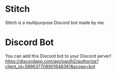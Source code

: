# Stitch
Stitch is a multipurpose Discord bot made by me.

# Discord Bot
You can add this Discord bot to your Discord server! https://discordapp.com/api/oauth2/authorize?client_id=589637708901646361&scope=bot